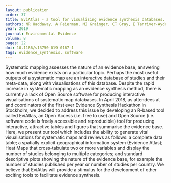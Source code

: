 ```yaml
---
layout: publication
order: 37
title: EviAtlas - a tool for visualising evidence synthesis databases.
authors: NR Haddaway, A Feierman, MJ Grainger, CT Gray, E Tanriver-Ayder, S Dhaubanjar & <b>MJ Westgate</b>
year: 2019
journal: Environmental Evidence
volume: 8
pages: 22
doi: 10.1186/s13750-019-0167-1
tags: evidence_synthesis, software
---
```

Systematic mapping assesses the nature of an evidence base, answering how much evidence exists on a particular topic. Perhaps the most useful outputs of a systematic map are an interactive database of studies and their meta-data, along with visualisations of this database. Despite the rapid increase in systematic mapping as an evidence synthesis method, there is currently a lack of Open Source software for producing interactive visualisations of systematic map databases. In April 2018, as attendees at and coordinators of the first ever Evidence Synthesis Hackathon in Stockholm, we decided to address this issue by developing an R-based tool called EviAtlas, an Open Access (i.e. free to use) and Open Source (i.e. software code is freely accessible and reproducible) tool for producing interactive, attractive tables and figures that summarise the evidence base. Here, we present our tool which includes the ability to generate vital visualisations for systematic maps and reviews as follows: a complete data table; a spatially explicit geographical information system (Evidence Atlas); Heat Maps that cross-tabulate two or more variables and display the number of studies belonging to multiple categories; and standard descriptive plots showing the nature of the evidence base, for example the number of studies published per year or number of studies per country. We believe that EviAtlas will provide a stimulus for the development of other exciting tools to facilitate evidence synthesis.